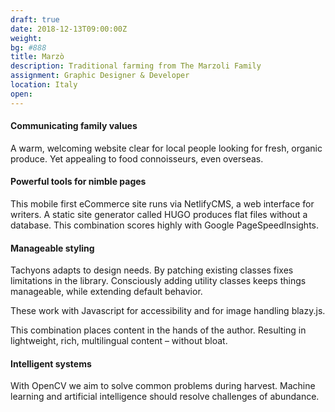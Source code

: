 ```yaml
---
draft: true
date: 2018-12-13T09:00:00Z
weight:
bg: #888
title: Marzò
description: Traditional farming from The Marzoli Family
assignment: Graphic Designer & Developer
location: Italy
open: 
---
```


<!--date: 2019-02-03T15:49:50.219Z-->

<!--
{{/* <flickity src="3si/images/3si-sales.jpg" title="3Si marketing content" selectCell="flkty.selectCell( value, isWrapped, isInstant )" > */}}
-->

#### Communicating family values

A warm, welcoming website clear for local people looking for fresh, organic produce. Yet appealing to food connoisseurs, even overseas.

#### Powerful tools for nimble pages

This mobile first eCommerce site runs via NetlifyCMS, a web interface for writers. A static site generator called HUGO produces flat files without a database. This combination scores highly with Google PageSpeedInsights.

#### Manageable styling

Tachyons adapts to design needs. By patching existing classes fixes limitations in the library. Consciously adding utility classes keeps things manageable, while extending default behavior. 

These work with Javascript for accessibility and for image handling blazy.js.

<!--list.js handles client-side search. And the gallery is handled by Flickity.-->

This combination places content in the hands of the author. Resulting in lightweight, rich, multilingual content – without bloat. 

#### Intelligent systems

With OpenCV we aim to solve common problems during harvest. Machine learning and artificial intelligence should resolve challenges of abundance.


<!--Design & Development. Winter&nbsp;2017 - Spring&nbsp;2019
  Marzò-->
<!--
### Marzò are interested in technology that can improve their fledgling business.
#### The problem with quality control
Automating farm activities isn't always viable, and still relies on a hierarchy of farmhands.
Monitoring people's output is often met with resistance. So to improve precision harvesting and simplify the rules, algorithmic comparison provides a cost-effective way to monitor yeilds. By prototyping with OpenCV, the business is exploring the viability of automation and reaping the benefits.
-->
